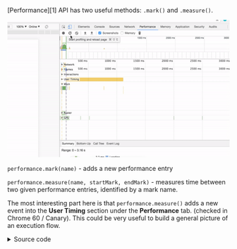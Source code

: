 [Performance][1] API has two useful methods: `.mark()`
 and `.measure()`.  

![performance.measure() demo](./image.gif)

`performance.mark(name)` - adds a new performance entry

`performance.measure(name, startMark, endMark)` - measures time between two given performance entries, identified by a mark name.

The most interesting part here is that `performance.measure()` adds a new event into the **User Timing** section under the **Performance** tab. (checked in Chrome 60 / Canary). This could be very useful to build a general picture of an execution flow.

<details>
<summary>Source code</summary>
<p>  
```js
function asyncOperation() {
    setTimeout(() => {
        performance.mark('async-done');
        performance.measure('time-to-async', 'async-start', 'async-done');
    }, 1000);
}

performance.mark('async-start');
asyncOperation();
```
</p>
</details>

[1]: https://developer.mozilla.org/en/docs/Web/API/Performance

